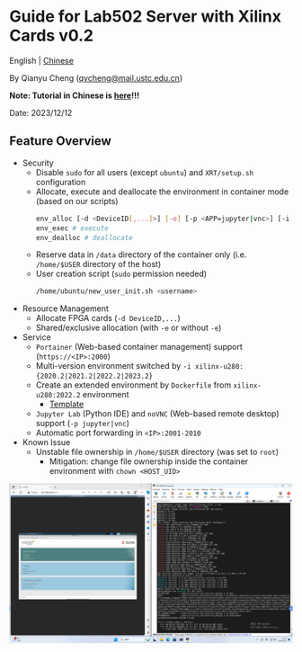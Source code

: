 # Guide for Lab502 Server with Xilinx Cards v0.2

English | [Chinese](./README_CN.md)

By Qianyu Cheng (qycheng@mail.ustc.edu.cn) 

**Note: Tutorial in Chinese is [here](./for_newbie.md)!!!**

Date: 2023/12/12
## Feature Overview
- Security
  - Disable `sudo` for all users (except `ubuntu`) and `XRT/setup.sh` configuration
  - Allocate, execute and deallocate the environment in container mode (based on our scripts)
    ```bash
    env_alloc [-d <DeviceID[,...]>] [-e] [-p <APP=jupyter|vnc>] [-i <IMAGE_NAME>] # allocate
    env_exec # execute
    env_dealloc # deallocate
    ```
  - Reserve data in `/data` directory of the container only (i.e. `/home/$USER` directory of the host)
  - User creation script (`sudo` permission needed)
    ```bash
    /home/ubuntu/new_user_init.sh <username>
    ```
- Resource Management
  - Allocate FPGA cards (`-d DeviceID,...`)
  - Shared/exclusive allocation (with `-e` or without `-e`)
- Service
  - `Portainer` (Web-based container management) support (`https://<IP>:2000`)
  - Multi-version environment switched by `-i xilinx-u280:{2020.2|2021.2|2022.2|2023.2}`
  - Create an extended environment by `Dockerfile` from `xilinx-u280:2022.2` environment
    - [Template](./Dockerfile) 
  - `Jupyter Lab` (Python IDE) and `noVNC` (Web-based remote desktop) support (`-p jupyter|vnc`)
  - Automatic port forwarding in `<IP>:2001-2010`
- Known Issue
  - Unstable file ownership in `/home/$USER` directory (was set to `root`)
    - Mitigation: change file ownership inside the container environment with `chown <HOST_UID>`

![](image.png)

